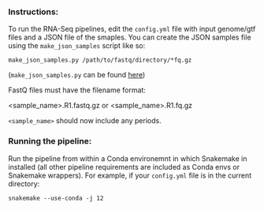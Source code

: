 ### Instructions:

To run the RNA-Seq pipelines, edit the `config.yml` file with input genome/gtf files and a JSON file of the smaples. You can create the JSON samples file using the `make_json_samples` script like so:

```
make_json_samples.py /path/to/fastq/directory/*fq.gz
```

(`make_json_samples.py` can be found [here](https://github.com/YAB-Lab/SnakemakePipeline/make_json_samples.py))


FastQ files must have the filename format:

<sample_name>.R1.fastq.gz or <sample_name>.R1.fq.gz

`<sample_name>` should now include any periods.

### Running the pipeline:

Run the pipeline from within a Conda environemnt in which Snakemake in installed (all other pipeline requirements are included as Conda envs or Snakemake wrappers). For example, if your `config.yml` file is in the current directory:

```
snakemake --use-conda -j 12
```

